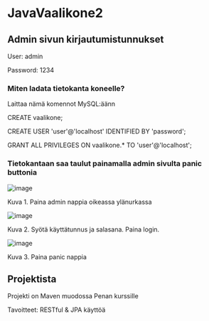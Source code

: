 # JavaVaalikone2

## Admin sivun kirjautumistunnukset

User: admin

Password: 1234
 
 
 
### Miten ladata tietokanta koneelle?

Laittaa nämä komennot MySQL:äänn

CREATE vaalikone;

CREATE USER 'user'@'localhost' IDENTIFIED BY 'password';

GRANT ALL PRIVILEGES ON vaalikone.* TO 'user'@'localhost';

### Tietokantaan saa taulut painamalla admin sivulta panic buttonia

![image](https://user-images.githubusercontent.com/67522407/168488335-1063f18c-9277-4ad3-ad89-2a98207c601c.png)

Kuva 1. Paina admin nappia oikeassa ylänurkassa


![image](https://user-images.githubusercontent.com/67522407/168488225-5855a1ac-a9bc-4fb0-bde0-b10ed84eb7b7.png)

Kuva 2. Syötä käyttätunnus ja salasana. Paina login.


![image](https://user-images.githubusercontent.com/67522407/168488293-b7b99038-187c-4ddf-94cb-6a239f80520b.png)

Kuva 3. Paina panic nappia

## Projektista
Projekti on Maven muodossa
Penan kurssille

Tavoitteet:
RESTful & JPA käyttöä
